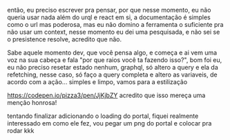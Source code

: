 então, eu preciso escrever pra pensar, por que nesse momento, eu não queria usar nada além do urql e react em si, a documentação é simples como o url mas poderosa, mas eu não domino a ferramenta o suficiente pra não usar um context, nesse momento
eu dei uma pesquisada, e não sei se o presistence resolve, acredito que não.

Sabe aquele momento dev, que você pensa algo, e começa e ai vem uma voz na sua cabeça e fala "por que raios você ta fazendo isso?", bom foi eu, eu não preciso resetar estado nenhum, graphql, só altero a query e ela da refetching, nesse caso, só faço a query completa e altero as variaveis, de acordo com a ação...
simples e limpo, vamos para a estilização

https://codepen.io/pizza3/pen/JjKjbZY acredito que isso mereça uma menção honrosa!

tentando finalizar adicionando o loading do portal, fiquei realmente interessado em como ele fez, vou pegar um png do portal e colocar pra rodar kkk

